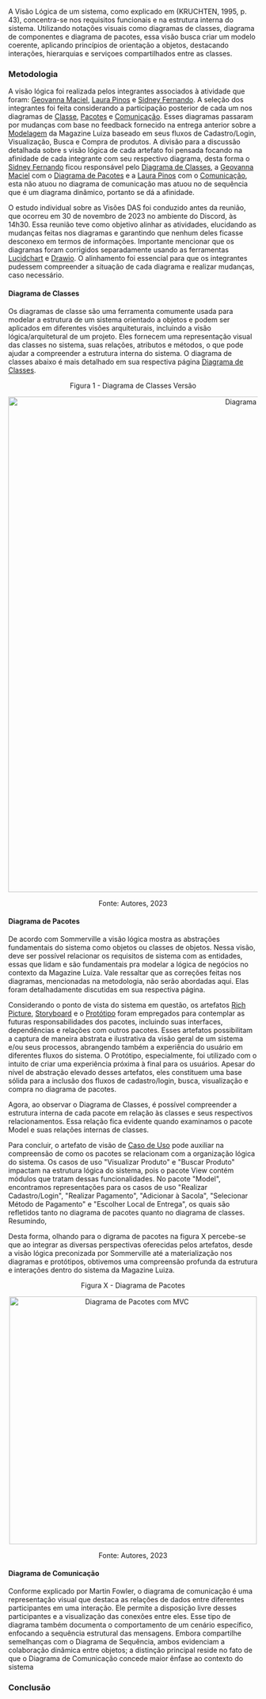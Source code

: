 
A Visão Lógica de um sistema, como explicado em (KRUCHTEN, 1995, p. 43), concentra-se nos requisitos funcionais e na estrutura interna do sistema. Utilizando notações visuais como diagramas de classes, diagrama de componentes e diagrama de pacotes, essa visão busca criar um modelo coerente, aplicando princípios de orientação a objetos, destacando interações, hierarquias e serviçoes compartilhados entre as classes. 

### Metodologia
A visão lógica foi realizada pelos integrantes associados à atividade que foram: [Geovanna Maciel](https://github.com/manuziny), [Laura Pinos](https://github.com/laurapinos) e [Sidney Fernando](https://github.com/nando3d3). A seleção dos integrantes foi feita considerando a participação posterior de cada um nos diagramas de [Classe](https://unbarqdsw2023-2.github.io/2023.2_G7_ProjetoMagazineLuiza/#/Modelagem/DiagramaClasses), [Pacotes](https://unbarqdsw2023-2.github.io/2023.2_G7_ProjetoMagazineLuiza/#/Modelagem/DiagramaPacotes) e [Comunicação](https://unbarqdsw2023-2.github.io/2023.2_G7_ProjetoMagazineLuiza/#/Modelagem/comunicacao). Esses diagramas passaram por mudanças com base no feedback fornecido na entrega anterior sobre a [Modelagem](https://unbarqdsw2023-2.github.io/2023.2_G7_ProjetoMagazineLuiza/#/Modelagem/2.Modelagem) da Magazine Luiza baseado em seus fluxos de Cadastro/Login, Visualização, Busca e Compra de produtos. A divisão para a discussão detalhada sobre s visão lógica de cada artefato foi pensada focando na afinidade de cada integrante com seu respectivo diagrama, desta forma o [Sidney Fernando](https://github.com/nando3d3) ficou responsável pelo [Diagrama de Classes](https://unbarqdsw2023-2.github.io/2023.2_G7_ProjetoMagazineLuiza/#/Modelagem/DiagramaClasses), a  [Geovanna Maciel](https://github.com/manuziny) com o [Diagrama de Pacotes](https://unbarqdsw2023-2.github.io/2023.2_G7_ProjetoMagazineLuiza/#/Modelagem/DiagramaPacotes) e a [Laura Pinos](https://github.com/laurapinos) com o [Comunicação](https://unbarqdsw2023-2.github.io/2023.2_G7_ProjetoMagazineLuiza/#/Modelagem/comunicacao), esta não atuou no diagrama de comunicação mas atuou no de sequência que é um diagrama dinâmico, portanto se dá a afinidade.

O estudo individual sobre as Visões DAS foi conduzido antes da reunião, que ocorreu em 30 de novembro de 2023 no ambiente do Discord, às 14h30. Essa reunião teve como objetivo alinhar as atividades, elucidando as mudanças feitas nos diagramas e garantindo que nenhum deles ficasse desconexo em termos de informações. Importante mencionar que os diagramas foram corrigidos separadamente usando as ferramentas [Lucidchart](https://lucid.app/) e [Drawio](https://drawio-app.com). O alinhamento foi essencial para que os integrantes pudessem compreender a situação de cada diagrama e realizar mudanças, caso necessário.

#### Diagrama de Classes
Os diagramas de classe são uma ferramenta comumente usada para modelar a estrutura de um sistema orientado a objetos e podem ser aplicados em diferentes visões arquiteturais, incluindo a visão lógica/arquitetural de um projeto. Eles fornecem uma representação visual das classes no sistema, suas relações, atributos e métodos, o que pode ajudar a compreender a estrutura interna do sistema. O diagrama de classes abaixo é mais detalhado em sua respectiva página [Diagrama de Classes](https://unbarqdsw2023-2.github.io/2023.2_G7_ProjetoMagazineLuiza/#/Modelagem/DiagramaClasses).

<center>
Figura 1 - Diagrama de Classes Versão
<p align="center">
    <img src="assets/diagrama-de-classes3.png" alt="Diagrama de Classes" width="1000"/></a></br>
</p>
<font>Fonte: Autores, 2023</font>
</center>

#### Diagrama de Pacotes
De acordo com Sommerville a visão lógica mostra as abstrações fundamentais do sistema como objetos ou classes de objetos. Nessa visão, deve ser possível relacionar os requisitos de sistema com as entidades, essas que lidam e são fundamentais pra modelar a lógica de negócios no contexto da Magazine Luiza. Vale ressaltar que as correções feitas nos diagramas, mencionadas na metodologia, não serão abordadas aqui. Elas foram detalhadamente discutidas em sua respectiva página. 

Considerando o ponto de vista do sistema em questão, os artefatos [Rich Picture](https://unbarqdsw2023-2.github.io/2023.2_G7_ProjetoMagazineLuiza/#/Base/RichPicture), [Storyboard](https://unbarqdsw2023-2.github.io/2023.2_G7_ProjetoMagazineLuiza/#/Base/storyboard?id=introdução) e o [Protótipo](https://unbarqdsw2023-2.github.io/2023.2_G7_ProjetoMagazineLuiza/#/Base/Prototipos?id=introdução) foram empregados para contemplar as futuras responsabilidades dos pacotes, incluindo suas interfaces, dependências e relações com outros pacotes. Esses artefatos possibilitam a captura de maneira abstrata e ilustrativa da visão geral de um sistema e/ou seus processos, abrangendo também a experiência do usuário em diferentes fluxos do sistema. O Protótipo, especialmente, foi utilizado com o intuito de criar uma experiência próxima à final para os usuários. Apesar do nível de abstração elevado desses artefatos, eles constituem uma base sólida para a inclusão dos fluxos de cadastro/login, busca, visualização e compra no diagrama de pacotes. 

Agora, ao observar o Diagrama de Classes, é possível compreender a estrutura interna de cada pacote em relação às classes e seus respectivos relacionamentos. Essa relação fica evidente quando examinamos o pacote Model e suas relações internas de classes. 

Para concluir, o artefato de visão de [Caso de Uso](https://github.com/UnBArqDsw2023-2/2023.2_G7_ProjetoMagazineLuiza/blob/visao-processo/docs/ArquiteturaReutilizacao/visoes/ArquiteturaReutilizacao/DAS?id=diagrama-de-caso-de-uso) pode auxiliar na compreensão de como os pacotes se relacionam com a organização lógica do sistema. Os casos de uso "Visualizar Produto" e "Buscar Produto" impactam na estrutura lógica do sistema, pois o pacote View contém módulos que tratam dessas funcionalidades. No pacote "Model", encontramos representações para os casos de uso "Realizar Cadastro/Login", "Realizar Pagamento", "Adicionar à Sacola", "Selecionar Método de Pagamento" e "Escolher Local de Entrega", os quais são refletidos tanto no diagrama de pacotes quanto no diagrama de classes. Resumindo, 

Desta forma, olhando para o digrama de pacotes na figura X percebe-se que ao integrar as diversas perspectivas oferecidas pelos artefatos, desde a visão lógica preconizada por Sommerville até a materialização nos diagramas e protótipos, obtivemos uma compreensão profunda da estrutura e interações dentro do sistema da Magazine Luiza.

<center>
Figura X - Diagrama de Pacotes 
<p align="center">
    <img src="assets\diagramas\sequencia\diagrama-mvc-corrigido.drawio.png" alt="Diagrama de Pacotes com MVC" width="500"/></a></br>
</p>

<font>Fonte: Autores, 2023</font>

</center>

#### Diagrama de Comunicação
Conforme explicado por Martin Fowler, o diagrama de comunicação é uma representação visual que destaca as relações de dados entre diferentes participantes em uma interação. Ele permite a disposição livre desses participantes e a visualização das conexões entre eles. Esse tipo de diagrama também documenta o comportamento de um cenário específico, enfocando a sequência estrutural das mensagens. Embora compartilhe semelhanças com o Diagrama de Sequência, ambos evidenciam a colaboração dinâmica entre objetos; a distinção principal reside no fato de que o Diagrama de Comunicação concede maior ênfase ao contexto do sistema


### Conclusão
